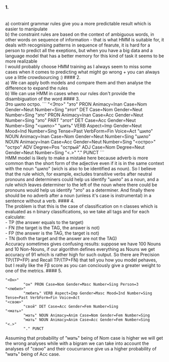 #### 1.
<br />
a) contraint grammar rules give you a more predictable result which is easier to manipulate
<br />
b) the constraint rules are based on the context of ambiguous words, in other words on sequence of information -
that is what HMM is suitable for, it deals with recognising patterns in sequence of fearute, it is hard for a 
person to predict all the exeptions, but when you have a big data and a language model that has a better memory 
for this kind of task it seems to be more realizable 
<br />
I would probably choose HMM training as I always seem to miss some cases when it comes to predicting what might go
wrong + you can always use a little crowdsourcing :)
#### 2.
<br />
a) We can apply both models and compare them and then analyse the difference to expand the rules 
<br />
b) We can use HMM in cases when our rules don't provide the disambiguation of the word
#### 3.
<br />
Это шило остро.
```
"<Это>"
        "это" PRON Animacy=Inan Case=Nom Gender=Neut Number=Sing
        "этот" DET Case=Nom Gender=Neut Number=Sing
        "это" PRON Animacy=Inan Case=Acc Gender=Neut Number=Sing
        "это" PART
        "этот" DET Case=Acc Gender=Neut Number=Sing
"<шило>"
        "шить" VERB Aspect=Imp Gender=Neut Mood=Ind Number=Sing Tense=Past VerbForm=Fin Voice=Act
	"шило" NOUN Animacy=Inan Case=Nom Gender=Neut Number=Sing
	"шило" NOUN Animacy=Inan Case=Acc Gender=Neut Number=Sing
"<остро>"
        "остро" ADV Degree=Pos
	"острый" ADJ Case=Nom Degree=Neut Gender=Neut Number=Sing
"<.>"
        "." PUNCT
```
<br />
HMM model is likely to make a mistake here because adverb is more common than the short form of the adjective even 
if it is in the same context with the noun "шило" (wich is also to be identified as noun). So I believe that the rule
which, for example, excludes transitive verbs after neutral pronouns and determiners could help us identify "шило"
as a noun, and a rule which leaves determiner to the left of the noun where there could be pronouns would help us
identify "это" as a determiner. And finally there should be no adverb after a noun (unless it's case is instrumental)
in a sentence without a verb.
#### 4.
<br />
The problem is that this is the case of classification on n classes which is evaluated as n binary classifications,
so we take all tags and for each calculate: 
<br />
- TP (the answer equals to the target)
<br />
- FN (the target is the TAG, the answer is not)
<br />
- FP (the answer is the TAG, the target is not)
<br />
- TN (both the target and the answer are not the TAG)
<br />
Accuracy sometimes gives confusing results: suppose we have 100 Nouns and 10 Non-Nouns, if our algorithm
defines everything as Nouns we get accuracy of 91 which is rather high for such output. So there are Precision 
TP/(TP+FP) and Recall TP/(TP+FN) that tell you how you model pehaves, but I really like the Fβ score as you can conciously give a greater weight to one of the metrics.  
#### 5.

```
"<Он>"
        "он" PRON Case=Nom Gender=Masc Number=Sing Person=3
"<любил>"
        "любить" VERB Aspect=Imp Gender=Masc Mood=Ind Number=Sing Tense=Past VerbForm=Fin Voice=Act
"<свою>"
        "свой" DET Case=Acc Gender=Fem Number=Sing
"<мать>"
        "мать" NOUN Animacy=Anim Case=Nom Gender=Fem Number=Sing
        "мать" NOUN Animacy=Anim Case=Acc Gender=Fem Number=Sing
"<.>"
        "." PUNCT
```
Assuming that probability of "мать" being of Nom case is higher we will get the wrong analyses while with a bigram we
can take into account the analyses of "свою" and their coucurrance give us a higher probability of "мать" being 
of Acc case.
